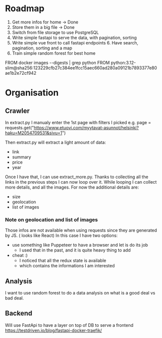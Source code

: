 # Roadmap

1. Get more infos for home -> Done
2. Store them in a big file -> Done
3. Switch from file storage to use PostgreSQL
4. Write simple fastapi to serve the data, with pagination, sorting
5. Write simple vue front to call fastapi endpoints
   6. Have search, pagination, sorting and a map
7. Train simple random forest for best home

FROM docker images --digests | grep python
FROM python:3.12-slim@sha256:123229cfb27c384ee1fcc15aec660ad280a09121b7893377e80ae1b2e72cf942


# Organisation

## Crawler 
In extract.py I manualy enter the 1st page with filters I picked
e.g. page = requests.get("https://www.etuovi.com/myytavat-asunnot/helsinki?haku=M2054709531&sivu=1")

Then extract.py will extract a light amount of data:
- link
- summary
- price
- year

Once I have that, I can use extract_more.py.
Thanks to collecting all the links in the previous steps I can now loop over it.
While looping I can collect more details, and all the images.
For now the additional details are:
- size
- geolocation
- list of images

### Note on geolocation and list of images
Those infos are not available when using requests since they are generated by JS. ( looks like React)
In this case I have two options:
- use something like Puppeteer to have a browser and let is do its job
  - I used that in the past, and it is quite heavy thing to add
- cheat :)
  - I noticed that all the redux state is available
  - which contains the informations I am interested

## Analysis
I want to use random forest to do a data analysis on what is a good deal vs bad deal.

## Backend
Will use FastApi to have a layer on top of DB to serve a frontend
https://testdriven.io/blog/fastapi-docker-traefik/